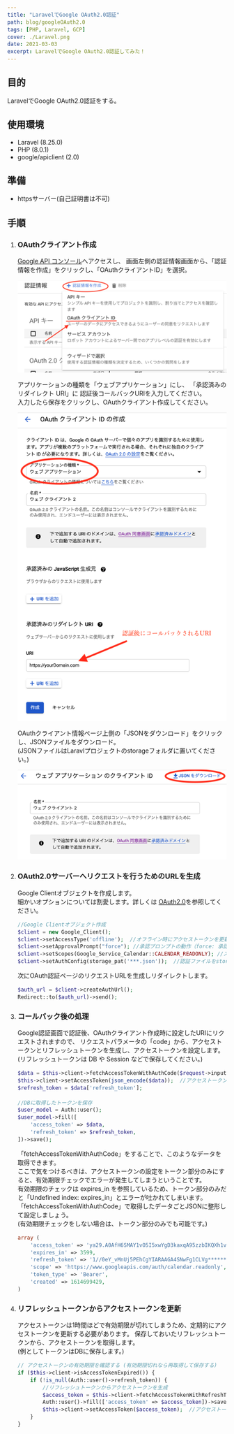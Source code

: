 ```yaml
---
title: "LaravelでGoogle OAuth2.0認証"
path: blog/googleOAuth2.0
tags: [PHP, Laravel, GCP]
cover: ./Laravel.png
date: 2021-03-03
excerpt: LaravelでGoogle OAuth2.0認証してみた！
---
```


## 目的

LaravelでGoogle OAuth2.0認証をする。

## 使用環境

- Laravel (8.25.0)
- PHP (8.0.1)
- google/apiclient (2.0)

## 準備

- httpsサーバー(自己証明書は不可)

## 手順

1. ### OAuthクライアント作成

    [Google API コンソール](https://console.cloud.google.com/apis)へアクセスし、
    画面左側の認証情報画面から、「認証情報を作成」をクリックし、「OAuthクライアントID」を選択。

    ![](./oauth1.png)

    アプリケーションの種類を「ウェブアプリケーション」にし、
    「承認済みのリダイレクト URI」に 認証後コールバックURIを入力してください。<br>
    入力したら保存をクリックし、OAuthクライアント作成してください。

    ![](./oauth2.png)

    OAuthクライアント情報ページ上側の「JSONをダウンロード」をクリックし、JSONファイルをダウンロード。<br>
    (JSONファイルはLaravlプロジェクトのstorageフォルダに置いてください。)

    ![](./oauth3.png)


2. ### OAuth2.0サーバーへリクエストを行うためのURLを生成

    Google Clientオブジェクトを作成します。<br>
    細かいオプションについては割愛します。詳しくは
    [OAuth2.0](https://developers.google.com/identity/protocols/oauth2/web-server#creatingclient)を参照してください。
    
    ```php
    //Google Clientオブジェクト作成
    $client = new Google_Client();
    $client->setAccessType('offline');  //オフライン時にアクセストークンを更新
    $client->setApprovalPrompt("force"); //承認プロンプトの動作（force: 承認UIを強制的に表示する）       
    $client->setScopes(Google_Service_Calendar::CALENDAR_READONLY); //スコープの設定        
    $client->setAuthConfig(storage_pat('***.json'));  //認証ファイルをstorage配下に設置
    ```

    次にOAuth認証ページのリクエストURLを生成しリダイレクトします。

    ```php
    $auth_url = $client->createAuthUrl();
    Redirect::to($auth_url)->send();
    ```

3. ### コールバック後の処理

    Google認証画面で認証後、OAuthクライアント作成時に設定したURIにリクエストされますので、
    リクエストパラメータの「code」から、アクセストークンとリフレッシュトークンを生成し、アクセストークンを設定します。<br>
    (リフレッシュトークンは DB や Session などで保存してください。)
    
    ```php
    $data = $this->client->fetchAccessTokenWithAuthCode($request->input('code'));            
    $this->client->setAccessToken(json_encode($data));  //アクセストークンはJSONで設定
    $refresh_token = $data['refresh_token'];

    //DBに取得したトークンを保存
    $user_model = Auth::user();
    $user_model->fill([
        'access_token' => $data,
        'refresh_token' => $refresh_token,
    ])->save();
    ```

    「fetchAccessTokenWithAuthCode」をすることで、このようなデータを取得できます。<br>
    ここで気をつけるべきは、アクセストークンの設定をトークン部分のみにすると、有効期限チェックでエラーが発生してしまうということです。<br>
    有効期限のチェックは expires_in を参照しているため、トークン部分のみだと「Undefined index: expires_in」とエラーが吐かれてしまいます。「fetchAccessTokenWithAuthCode」で取得したデータごとJSONに整形して設定しましょう。<br>
    (有効期限チェックをしない場合は、トークン部分のみでも可能です。)

    ```php
    array (
        'access_token' => 'ya29.A0AfH6SMAY1vO5I5xwYgD3kaxqA95zzbIKQXh1vuJ4p_vGCgY************',
        'expires_in' => 3599,
        'refresh_token' => '1//0eY_vMnUj5PEhCgYIARAAGA4SNwFg1CLVg*************',
        'scope' => 'https://www.googleapis.com/auth/calendar.readonly',
        'token_type' => 'Bearer',
        'created' => 1614699429,
    )
    ```

4. ### リフレッシュトークンからアクセストークンを更新

    アクセストークンは1時間ほどで有効期限が切れてしまうため、定期的にアクセストークンを更新する必要があります。
    保存しておいたリフレッシュトークンから、アクセストークンを取得します。<br>
    (例としてトークンはDBに保存します。)

    ```php
    // アクセストークンの有効期限を確認する (有効期限切れなら再取得して保存する)
    if ($this->client->isAccessTokenExpired()) {
        if (!is_null(Auth::user()->refresh_token)) {
            //リフレッシュトークンからアクセストークンを生成
            $access_token = $this->client->fetchAccessTokenWithRefreshToken(Auth::user()->refresh_token);
            Auth::user()->fill(['access_token' => $access_token])->save();  //DB更新
            $this->client->setAccessToken($access_token);  //アクセストークン設定
        }
    }
    ```
